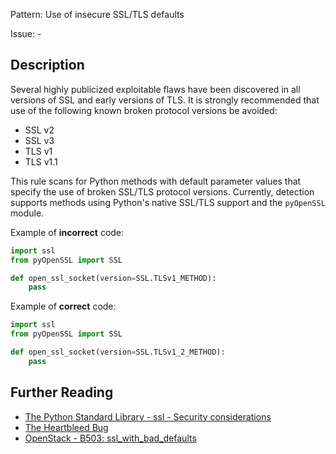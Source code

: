 Pattern: Use of insecure SSL/TLS defaults

Issue: -

## Description

Several highly publicized exploitable flaws have been discovered in all
versions of SSL and early versions of TLS. It is strongly recommended that use
of the following known broken protocol versions be avoided:

  - SSL v2
  - SSL v3
  - TLS v1
  - TLS v1.1
  
This rule scans for Python methods with default parameter values that specify the use of broken SSL/TLS protocol versions. Currently,
detection supports methods using Python's native SSL/TLS support and the `pyOpenSSL` module.


Example of **incorrect** code:

```python
import ssl
from pyOpenSSL import SSL

def open_ssl_socket(version=SSL.TLSv1_METHOD):
    pass
```

Example of **correct** code:

```python
import ssl
from pyOpenSSL import SSL

def open_ssl_socket(version=SSL.TLSv1_2_METHOD):
    pass
```

## Further Reading

* [The Python Standard Library - ssl - Security considerations](https://docs.python.org/2/library/ssl.html#security-considerations)
* [The Heartbleed Bug](http://heartbleed.com/)
* [OpenStack - B503: ssl_with_bad_defaults](https://docs.openstack.org/developer/bandit/plugins/ssl_with_bad_defaults.html)
